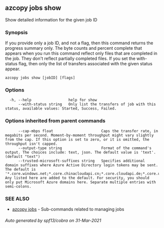 ## azcopy jobs show

Show detailed information for the given job ID

### Synopsis


If you provide only a job ID, and not a flag, then this command returns the progress summary only.
The byte counts and percent complete that appears when you run this command reflect only files that are completed in the job. They don't reflect partially completed files.
If you set the with-status flag, then only the list of transfers associated with the given status appear.

```
azcopy jobs show [jobID] [flags]
```

### Options

```
  -h, --help                 help for show
      --with-status string   Only list the transfers of job with this status, available values: Started, Success, Failed.
```

### Options inherited from parent commands

```
      --cap-mbps float                      Caps the transfer rate, in megabits per second. Moment-by-moment throughput might vary slightly from the cap. If this option is set to zero, or it is omitted, the throughput isn't capped.
      --output-type string                  Format of the command's output. The choices include: text, json. The default value is 'text'. (default "text")
      --trusted-microsoft-suffixes string   Specifies additional domain suffixes where Azure Active Directory login tokens may be sent.  The default is '*.core.windows.net;*.core.chinacloudapi.cn;*.core.cloudapi.de;*.core.usgovcloudapi.net'. Any listed here are added to the default. For security, you should only put Microsoft Azure domains here. Separate multiple entries with semi-colons.
```

### SEE ALSO

* [azcopy jobs](azcopy_jobs.md)	 - Sub-commands related to managing jobs

###### Auto generated by spf13/cobra on 31-Mar-2021
